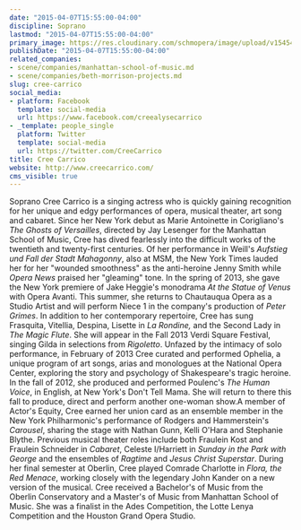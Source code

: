 ```yaml
---
date: "2015-04-07T15:55:00-04:00"
discipline: Soprano
lastmod: "2015-04-07T15:55:00-04:00"
primary_image: https://res.cloudinary.com/schmopera/image/upload/v1545409169/media/webhook-uploads/1428436388534/CREE-HEADSHOT.jpg.jpg
publishDate: "2015-04-07T15:55:00-04:00"
related_companies:
- scene/companies/manhattan-school-of-music.md
- scene/companies/beth-morrison-projects.md
slug: cree-carrico
social_media:
- platform: Facebook
  template: social-media
  url: https://www.facebook.com/creealysecarrico
- _template: people_single
  platform: Twitter
  template: social-media
  url: https://twitter.com/CreeCarrico
title: Cree Carrico
website: http://www.creecarrico.com/
cms_visible: true
---
```


<p>
	<span class="xr_tj Normal_text">Soprano Cree Carrico is a singing actress who is quickly gaining<img alt="" src="http://www.creecarrico.com/index_htm_files/0.gif"> </span><span class="xr_tj Normal_text">recognition for her unique and edgy performances of opera,<img alt="" src="http://www.creecarrico.com/index_htm_files/0.gif"> </span><span class="xr_tl Normal_text">musical theater, art song and cabaret. </span><span class="xr_tl Normal_text">Since her New York debut as Marie Antoinette in Corigliano's <em>The </em></span><span class="xr_tj Normal_text"><em>Ghosts of Versailles</em>, directed by Jay Lesenger for the Manhattan<img alt="" src="http://www.creecarrico.com/index_htm_files/0.gif"> </span><span class="xr_tj Normal_text">School of Music, Cree has dived fearlessly into the difficult works<img alt="" src="http://www.creecarrico.com/index_htm_files/0.gif"> </span><span class="xr_tj Normal_text">of the twentieth and twenty-first centuries. Of her performance in<img alt="" src="http://www.creecarrico.com/index_htm_files/0.gif"> </span><span class="xr_tj Normal_text">Weill's <em>Aufstieg und Fall der Stadt Mahagonny</em>, also at MSM, the<img alt="" src="http://www.creecarrico.com/index_htm_files/0.gif"> </span><span class="xr_tl Normal_text">New York Times lauded her for her "wounded smoothness" as the </span><span class="xr_tj Normal_text">anti-heroine Jenny Smith while <em>Opera News</em> praised her<img alt="" src="http://www.creecarrico.com/index_htm_files/0.gif"> </span><span class="xr_tj Normal_text">"gleaming" tone. In the spring of 2013, she gave the New York<img alt="" src="http://www.creecarrico.com/index_htm_files/0.gif"> </span><span class="xr_tj Normal_text">premiere of Jake Heggie's monodrama <em>At the Statue of Venus</em> with<img alt="" src="http://www.creecarrico.com/index_htm_files/0.gif"> </span><span class="xr_tl Normal_text">Opera Avanti. This summer, she returns to Chautauqua Opera as </span><span class="xr_tj Normal_text">a Studio Artist and will perform Niece 1 in the company's<img alt="" src="http://www.creecarrico.com/index_htm_files/0.gif"> </span><span class="xr_tl Normal_text">production of <em>Peter Grimes</em>. </span><span class="xr_tj Normal_text">In addition to her contemporary repertoire, Cree has sung<img alt="" src="http://www.creecarrico.com/index_htm_files/0.gif"> </span><span class="xr_tl Normal_text">Frasquita, Vitellia, Despina, Lisette in <em>La</em> <em>Rondine,</em> and the Second </span><span class="xr_tj Normal_text">Lady in <em>The Magic Flute</em>. She will appear in the Fall 2013 Verdi<img alt="" src="http://www.creecarrico.com/index_htm_files/0.gif"> </span><span class="xr_tl Normal_text">Square Festival, singing Gilda in selections from <em>Rigoletto</em>. </span><span class="xr_tl Normal_text">Unfazed by the intimacy of solo performance, in February of 2013 </span><span class="xr_tj Normal_text">Cree curated and performed Ophelia, a unique program of art <img alt="" src="http://www.creecarrico.com/index_htm_files/0.gif"><span class="xr_tl Normal_text">songs, arias and monologues at the National Opera Center, </span><span class="xr_tj Normal_text">exploring the story and psychology of Shakespeare's tragic<img alt="" src="http://www.creecarrico.com/index_htm_files/0.gif"> </span><span class="xr_tj Normal_text">heroine. In the fall of 2012, she produced and performed<img alt="" src="http://www.creecarrico.com/index_htm_files/0.gif"> </span><span class="xr_tl Normal_text">Poulenc's <em>The Human Voice</em>, in English, at New York's Don't </span><span class="xr_tl Normal_text">Tell Mama. She will return to there this fall to produce, direct </span><span class="xr_tl Normal_text">and perform another one-woman show.</span><span class="xr_tl Normal_text">A member of Actor's Equity, Cree earned her union card as </span><span class="xr_tj Normal_text">an ensemble member in the New York Philharmonic's<img alt="" src="http://www.creecarrico.com/index_htm_files/0.gif"> </span><span class="xr_tj Normal_text">performance of Rodgers and Hammerstein's <em>Carousel</em>,<img alt="" src="http://www.creecarrico.com/index_htm_files/0.gif"> </span><span class="xr_tj Normal_text">sharing the stage with Nathan Gunn, Kelli O'Hara and<img alt="" src="http://www.creecarrico.com/index_htm_files/0.gif"> </span><span class="xr_tl Normal_text">Stephanie Blythe. Previous musical theater roles include both </span><span class="xr_tj Normal_text">Fraulein Kost and Fraulein Schneider in <em>Cabaret</em>, Celeste<img alt="" src="http://www.creecarrico.com/index_htm_files/0.gif"> </span><span class="xr_tj Normal_text">I/Harriett in <em>Sunday in the Park with George</em> and the<img alt="" src="http://www.creecarrico.com/index_htm_files/0.gif"> </span><span class="xr_tj Normal_text">ensembles of <em>Ragtime</em> and <em>Jesus Christ Superstar</em>. During<img alt="" src="http://www.creecarrico.com/index_htm_files/0.gif"> </span><span class="xr_tj Normal_text">her final semester at Oberlin, Cree played Comrade<img alt="" src="http://www.creecarrico.com/index_htm_files/0.gif"> </span><span class="xr_tl Normal_text">Charlotte in <em>Flora, the Red Menace</em>, working closely with the </span><span class="xr_tl Normal_text">legendary John Kander on a new version of the musical. </span><span class="xr_tj Normal_text">Cree received a Bachelor's of Music from the Oberlin<img alt="" src="http://www.creecarrico.com/index_htm_files/0.gif"> </span><span class="xr_tj Normal_text">Conservatory and a Master's of Music from Manhattan<img alt="" src="http://www.creecarrico.com/index_htm_files/0.gif"> </span><span class="xr_tl Normal_text">School of Music. She was a finalist in the Ades Competition, </span><span class="xr_tj Normal_text">the Lotte Lenya Competition and the Houston Grand Opera<img alt="" src="http://www.creecarrico.com/index_htm_files/0.gif"> </span><span class="xr_tl Normal_text">Studio.</span></span>
</p>
